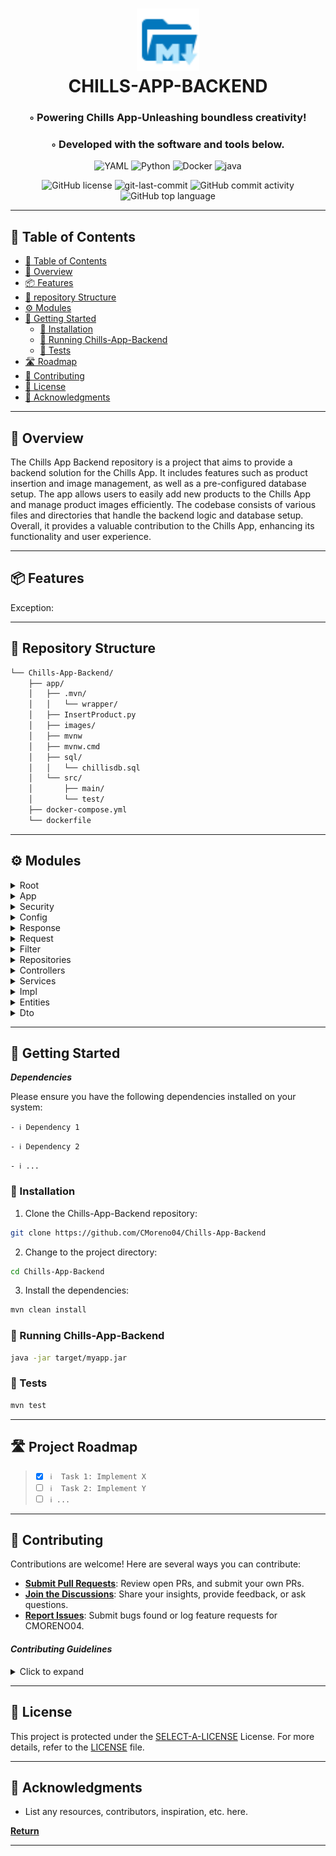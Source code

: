 <div align="center">
<h1 align="center">
<img src="https://raw.githubusercontent.com/PKief/vscode-material-icon-theme/ec559a9f6bfd399b82bb44393651661b08aaf7ba/icons/folder-markdown-open.svg" width="100" />
<br>CHILLS-APP-BACKEND</h1>
<h3>◦ Powering Chills App-Unleashing boundless creativity!</h3>
<h3>◦ Developed with the software and tools below.</h3>

<p align="center">
<img src="https://img.shields.io/badge/YAML-CB171E.svg?style=flat-square&logo=YAML&logoColor=white" alt="YAML" />
<img src="https://img.shields.io/badge/Python-3776AB.svg?style=flat-square&logo=Python&logoColor=white" alt="Python" />
<img src="https://img.shields.io/badge/Docker-2496ED.svg?style=flat-square&logo=Docker&logoColor=white" alt="Docker" />
<img src="https://img.shields.io/badge/java-%23ED8B00.svg?style=flat-square&logo=openjdk&logoColor=white" alt="java" />
</p>
<img src="https://img.shields.io/github/license/CMoreno04/Chills-App-Backend?style=flat-square&color=5D6D7E" alt="GitHub license" />
<img src="https://img.shields.io/github/last-commit/CMoreno04/Chills-App-Backend?style=flat-square&color=5D6D7E" alt="git-last-commit" />
<img src="https://img.shields.io/github/commit-activity/m/CMoreno04/Chills-App-Backend?style=flat-square&color=5D6D7E" alt="GitHub commit activity" />
<img src="https://img.shields.io/github/languages/top/CMoreno04/Chills-App-Backend?style=flat-square&color=5D6D7E" alt="GitHub top language" />
</div>

---

## 📖 Table of Contents
- [📖 Table of Contents](#-table-of-contents)
- [📍 Overview](#-overview)
- [📦 Features](#-features)
- [📂 repository Structure](#-repository-structure)
- [⚙️ Modules](#modules)
- [🚀 Getting Started](#-getting-started)
    - [🔧 Installation](#-installation)
    - [🤖 Running Chills-App-Backend](#-running-Chills-App-Backend)
    - [🧪 Tests](#-tests)
- [🛣 Roadmap](#-roadmap)
- [🤝 Contributing](#-contributing)
- [📄 License](#-license)
- [👏 Acknowledgments](#-acknowledgments)

---


## 📍 Overview

The Chills App Backend repository is a project that aims to provide a backend solution for the Chills App. It includes features such as product insertion and image management, as well as a pre-configured database setup. The app allows users to easily add new products to the Chills App and manage product images efficiently. The codebase consists of various files and directories that handle the backend logic and database setup. Overall, it provides a valuable contribution to the Chills App, enhancing its functionality and user experience.

---

## 📦 Features

Exception: 

---


## 📂 Repository Structure

```sh
└── Chills-App-Backend/
    ├── app/
    │   ├── .mvn/
    │   │   └── wrapper/
    │   ├── InsertProduct.py
    │   ├── images/
    │   ├── mvnw
    │   ├── mvnw.cmd
    │   ├── sql/
    │   │   └── chillisdb.sql
    │   └── src/
    │       ├── main/
    │       └── test/
    ├── docker-compose.yml
    └── dockerfile

```

---


## ⚙️ Modules

<details closed><summary>Root</summary>

| File                                                                                               | Summary                                                                                                                                                                                                                                                                                                                                                                                                                                                                         |
| ---                                                                                                | ---                                                                                                                                                                                                                                                                                                                                                                                                                                                                             |
| [dockerfile](https://github.com/CMoreno04/Chills-App-Backend/blob/main/dockerfile)                 | The code is a Dockerfile used to build a container image for the Chills-App-Backend application. It starts with an ARM-compatible base image with Maven and Java 17. It sets the working directory, copies the pom.xml file, fetches the dependencies, and then copies the source code into the image. Maven is used to package the application without running tests. The container is configured to expose port 8081 and run the built Spring Boot application as a.war file. |
| [docker-compose.yml](https://github.com/CMoreno04/Chills-App-Backend/blob/main/docker-compose.yml) | HTTPStatus Exception: 503                                                                                                                                                                                                                                                                                                                                                                                                                                                       |

</details>

<details closed><summary>App</summary>

| File                                                                                                                                                      | Summary                                                                                                                                                                                                                                                                                                                                                                                                                          |
| ---                                                                                                                                                       | ---                                                                                                                                                                                                                                                                                                                                                                                                                              |
| [mvnw.cmd](https://github.com/CMoreno04/Chills-App-Backend/blob/main/app/mvnw.cmd)                                                                        | HTTPStatus Exception: 503                                                                                                                                                                                                                                                                                                                                                                                                        |
| [mvnw](https://github.com/CMoreno04/Chills-App-Backend/blob/main/app/mvnw)                                                                                | HTTPStatus Exception: 429                                                                                                                                                                                                                                                                                                                                                                                                        |
| [InsertProduct.py](https://github.com/CMoreno04/Chills-App-Backend/blob/main/app/InsertProduct.py)                                                        | This code in the `InsertProduct.py` script inserts a list of products into a MySQL database table. It connects to the database using pymysql, reads the images associated with each product and loads them as binary blobs into the product objects. It then uses a context manager to ensure a clean connection and cursor, executes a bulk insert query to insert all the products into the database, and commits the changes. |
| [AppApplicationTests.java](https://github.com/CMoreno04/Chills-App-Backend/blob/main/app/src/test/java/com/chillsrestaurant/app/AppApplicationTests.java) | The code provided is a test class for the Chills-App-Backend application. It is written in Java and uses the Spring Boot framework. This test class, named AppApplicationTests, is responsible for testing the application's context loading functionality. It ensures that the application loads successfully without any errors.                                                                                               |
| [ServletInitializer.java](https://github.com/CMoreno04/Chills-App-Backend/blob/main/app/src/main/java/com/chillsrestaurant/app/ServletInitializer.java)   | The code represents a Java Servlet Initializer class that configures the Spring Boot application. It extends the SpringBootServletInitializer class and overrides the configure() method. The configure() method takes a SpringApplicationBuilder object as a parameter and returns the same object. It is responsible for configuring the application sources for deployment.                                                   |
| [AppApplication.java](https://github.com/CMoreno04/Chills-App-Backend/blob/main/app/src/main/java/com/chillsrestaurant/app/AppApplication.java)           | The code is a Java Spring Boot application that serves as the main entry point for the Chills Restaurant backend app. When executed, it starts the application by running the SpringApplication class from the com.chillsrestaurant.app package.                                                                                                                                                                                 |

</details>

<details closed><summary>Security</summary>

| File                                                                                                                                                   | Summary                                                                                                                                                                                                           |
| ---                                                                                                                                                    | ---                                                                                                                                                                                                               |
| [OpenApiConfig.java](https://github.com/CMoreno04/Chills-App-Backend/blob/main/app/src/main/java/com/chillsrestaurant/app/security/OpenApiConfig.java) | The code is a Java configuration file that sets up OpenAPI documentation for the Chills Restaurant API. It creates an OpenAPI bean with information about the API, including the title, version, and description. |

</details>

<details closed><summary>Config</summary>

| File                                                                                                                                                                          | Summary                                                                                                                                                                                                                                                                                                                                                                                                                                                                                                                                                                              |
| ---                                                                                                                                                                           | ---                                                                                                                                                                                                                                                                                                                                                                                                                                                                                                                                                                                  |
| [SecurityConfiguration.java](https://github.com/CMoreno04/Chills-App-Backend/blob/main/app/src/main/java/com/chillsrestaurant/app/security/config/SecurityConfiguration.java) | The code above is the Security Configuration for a Spring Boot application called Chills-App-Backend. It contains the necessary configurations for implementing security in the application. The code sets up CSRF (Cross-Site Request Forgery) protection, CORS (Cross-Origin Resource Sharing) configuration, authorization rules, session management, and JWT (JSON Web Token) authentication. It also defines a PasswordEncoder for encrypting passwords, an AuthenticationProvider for user authentication, and an AuthenticationManager for managing authentication processes. |

</details>

<details closed><summary>Response</summary>

| File                                                                                                                                                                                        | Summary                                                                                                                                                                                                                                                                                                                                                                            |
| ---                                                                                                                                                                                         | ---                                                                                                                                                                                                                                                                                                                                                                                |
| [RegisteredResponse.java](https://github.com/CMoreno04/Chills-App-Backend/blob/main/app/src/main/java/com/chillsrestaurant/app/security/dao/response/RegisteredResponse.java)               | The code is a Java class called RegisteredResponse located in the package com.chillsrestaurant.app.security.dao.response. It is used to create an object that represents a response when a user is registered. The class has a single field named username, and uses Lombok annotations for automatically generating getter and setter methods, constructors, and builder methods. |
| [JwtAuthenticationResponse.java](https://github.com/CMoreno04/Chills-App-Backend/blob/main/app/src/main/java/com/chillsrestaurant/app/security/dao/response/JwtAuthenticationResponse.java) | The code is a Java class that represents a response object for JWT authentication. It includes the token and role of the authenticated user. The class is designed using Lombok annotations for generating getters, setters, constructors, and builders.                                                                                                                           |

</details>

<details closed><summary>Request</summary>

| File                                                                                                                                                                               | Summary                                                                                                                                                                                                                                                                                                                                                                                                                                          |
| ---                                                                                                                                                                                | ---                                                                                                                                                                                                                                                                                                                                                                                                                                              |
| [CustomerSigninRequest.java](https://github.com/CMoreno04/Chills-App-Backend/blob/main/app/src/main/java/com/chillsrestaurant/app/security/dao/request/CustomerSigninRequest.java) | Exception:                                                                                                                                                                                                                                                                                                                                                                                                                                       |
| [SigninRequest.java](https://github.com/CMoreno04/Chills-App-Backend/blob/main/app/src/main/java/com/chillsrestaurant/app/security/dao/request/SigninRequest.java)                 | The code defines a Java class called SigninRequest, which is located in the package com.chillsrestaurant.app.security.dao.request. The class has a single attribute called password, and it is annotated with Lombok annotations for data, builder, no-args constructor, and all-args constructor. These annotations provide boilerplate code for generating getter and setter methods, builder methods, and constructors.                       |
| [EmployeeSignUpRequest.java](https://github.com/CMoreno04/Chills-App-Backend/blob/main/app/src/main/java/com/chillsrestaurant/app/security/dao/request/EmployeeSignUpRequest.java) | The code is a Java class that defines the "EmployeeSignUpRequest" object used in the Chills-App-Backend system. It extends the "SignUpRequest" class and adds a "employeeId" property to it. It makes use of the Lombok library for generating boilerplate code.                                                                                                                                                                                 |
| [EmployeeSigninRequest.java](https://github.com/CMoreno04/Chills-App-Backend/blob/main/app/src/main/java/com/chillsrestaurant/app/security/dao/request/EmployeeSigninRequest.java) | HTTPStatus Exception: 503                                                                                                                                                                                                                                                                                                                                                                                                                        |
| [CustomerSignUpRequest.java](https://github.com/CMoreno04/Chills-App-Backend/blob/main/app/src/main/java/com/chillsrestaurant/app/security/dao/request/CustomerSignUpRequest.java) | The code above is a Java class called CustomerSignUpRequest that extends another class called SignUpRequest. It is part of a backend application for a restaurant called Chills-App. This class is used to create customer signup requests and contains a field for the customer's username. It also includes annotations for data generation, comparison, and constructors.                                                                     |
| [SignUpRequest.java](https://github.com/CMoreno04/Chills-App-Backend/blob/main/app/src/main/java/com/chillsrestaurant/app/security/dao/request/SignUpRequest.java)                 | The code represents a Java class called SignUpRequest that is used for handling requests related to user sign-up in a restaurant application. It contains fields for first name, last name, email, password, and role. The class uses the Lombok library to automatically generate getters, setters, constructors, and other common methods. This class is used to capture and store user sign-up information in the backend of the application. |

</details>

<details closed><summary>Filter</summary>

| File                                                                                                                                                                              | Summary                                                                                                                                                                                                                                                                                                                                                                                                                                                                                                                                                                                                                                                                                                                                                                                         |
| ---                                                                                                                                                                               | ---                                                                                                                                                                                                                                                                                                                                                                                                                                                                                                                                                                                                                                                                                                                                                                                             |
| [JwtAuthenticationFilter.java](https://github.com/CMoreno04/Chills-App-Backend/blob/main/app/src/main/java/com/chillsrestaurant/app/security/filter/JwtAuthenticationFilter.java) | The provided code is a Java filter class called `JwtAuthenticationFilter`. It is responsible for performing authentication using JSON Web Tokens (JWTs) in a Spring Boot application. When a request is made, the filter checks for the presence of the "Authorization" header and verifies that it starts with "Bearer ". If the header is found, the filter extracts the JWT and its associated user email. The filter then uses a JWT service to validate the token and obtain the user details. If the token is valid and there is no existing authentication context, the filter sets the user details in the security context for further request processing.Overall, the `JwtAuthenticationFilter` enhances security by authenticating requests using JWTs in a Spring Boot application. |

</details>

<details closed><summary>Repositories</summary>

| File                                                                                                                                                                 | Summary                                                                                                                                                                                                                                                                                                                                                                                                                                                  |
| ---                                                                                                                                                                  | ---                                                                                                                                                                                                                                                                                                                                                                                                                                                      |
| [CustomerRepository.java](https://github.com/CMoreno04/Chills-App-Backend/blob/main/app/src/main/java/com/chillsrestaurant/app/Repositories/CustomerRepository.java) | The code defines a Java interface called CustomerRepository that extends the JpaRepository interface. It provides methods for accessing and manipulating data related to the Customer entity in the Chills-App-Backend. The interface includes methods to find a customer by email and to find the email associated with a username using custom queries. This interface is used for data access and manipulation in the Chills-App-Backend application. |
| [EmployeeRepository.java](https://github.com/CMoreno04/Chills-App-Backend/blob/main/app/src/main/java/com/chillsrestaurant/app/Repositories/EmployeeRepository.java) | The code represents the EmployeeRepository class, which is responsible for handling data access and queries related to the Employee entity in the Chills-App-Backend. It extends the JpaRepository interface, providing methods like findByEmail and findByEmployeeId to find employee information. Additionally, it includes a custom query using @Query annotation to retrieve an employee's email by their employeeId.                                |
| [UserRepository.java](https://github.com/CMoreno04/Chills-App-Backend/blob/main/app/src/main/java/com/chillsrestaurant/app/Repositories/UserRepository.java)         | HTTPStatus Exception: 503                                                                                                                                                                                                                                                                                                                                                                                                                                |
| [MenuItemRepository.java](https://github.com/CMoreno04/Chills-App-Backend/blob/main/app/src/main/java/com/chillsrestaurant/app/Repositories/MenuItemRepository.java) | The code provided is a Java interface called MenuItemRepository. It is a repository interface that extends the JpaRepository interface from the Spring Data JPA framework. This interface is responsible for providing CRUD operations (Create, Read, Update, Delete) and other database operations for the MenuItem entity.                                                                                                                             |

</details>

<details closed><summary>Controllers</summary>

| File                                                                                                                                                                            | Summary                                                                                                                                                                                                                                                                                                                                                                                                                                                                                                   |
| ---                                                                                                                                                                             | ---                                                                                                                                                                                                                                                                                                                                                                                                                                                                                                       |
| [AuthenticationController.java](https://github.com/CMoreno04/Chills-App-Backend/blob/main/app/src/main/java/com/chillsrestaurant/app/Controllers/AuthenticationController.java) | The code above is a part of the Chills-App-Backend project and specifically focuses on the Authentication functionality. It is a Java Spring controller that handles different signup and signin requests for both employees and customers. The controller receives HTTP requests and maps them to specific methods for handling the authentication process. These methods interact with the AuthenticationService to perform the necessary operations and return the appropriate response to the client. |
| [MenuItemController.java](https://github.com/CMoreno04/Chills-App-Backend/blob/main/app/src/main/java/com/chillsrestaurant/app/Controllers/MenuItemController.java)             | The code is a Java Spring Boot controller that handles requests related to menu items in a restaurant app. It retrieves a list of menu items from the menu item service and returns the response as a list of MenuItemDTO objects. The controller is mapped to the "/api/food" endpoint and provides a GET method ("/all") that returns all menu items from the database.                                                                                                                                 |

</details>

<details closed><summary>Services</summary>

| File                                                                                                                                                                   | Summary                                                                                                                                                                                                                                                                                                                                                                                                                                                                                                         |
| ---                                                                                                                                                                    | ---                                                                                                                                                                                                                                                                                                                                                                                                                                                                                                             |
| [JwtService.java](https://github.com/CMoreno04/Chills-App-Backend/blob/main/app/src/main/java/com/chillsrestaurant/app/Services/JwtService.java)                       | The code above defines a Java interface called JwtService, which contains three methods. The extractUserName method takes a token as input and returns the username extracted from the token. The generateToken method generates a token based on the given user details. The isTokenValid method checks if the given token is valid for the given user details. This interface is intended to be implemented by classes that provide JWT (JSON Web Token) authentication services.                             |
| [UserService.java](https://github.com/CMoreno04/Chills-App-Backend/blob/main/app/src/main/java/com/chillsrestaurant/app/Services/UserService.java)                     | The code above defines an interface called UserService in the Services package of a Java Spring application. This interface extends the UserDetailsService interface, which is part of the Spring Security framework. The UserService interface declares a single method, userDetailsService(), that returns an instance of UserDetailsService. The purpose of this interface is to define a contract for a service that handles user details for authentication and authorization purposes in the application. |
| [MenuItemService.java](https://github.com/CMoreno04/Chills-App-Backend/blob/main/app/src/main/java/com/chillsrestaurant/app/Services/MenuItemService.java)             | The code is a part of the Chills Restaurant backend application. It defines a service called MenuItemService, which is responsible for retrieving menu items from the database. The service uses the MenuItemRepository to fetch all menu items and then converts them into MenuItemDTO objects. Finally, it returns a list of MenuItemDTOs representing all the menu items in the database.                                                                                                                    |
| [AuthenticationService.java](https://github.com/CMoreno04/Chills-App-Backend/blob/main/app/src/main/java/com/chillsrestaurant/app/Services/AuthenticationService.java) | This code defines an interface called AuthenticationService. It has two methods: signup() and signin(). The signup() method takes a SignUpRequest object as input and returns a JwtAuthenticationResponse object. The signin() method takes a SigninRequest object as input and also returns a JwtAuthenticationResponse object. These methods are used for user authentication and registration in the Chills-App-Backend.                                                                                     |

</details>

<details closed><summary>Impl</summary>

| File                                                                                                                                                                                | Summary                                                                                                                                                                                                                                                                                                                                                                                                                                                                                                                                                                                   |
| ---                                                                                                                                                                                 | ---                                                                                                                                                                                                                                                                                                                                                                                                                                                                                                                                                                                       |
| [JwtServiceImpl.java](https://github.com/CMoreno04/Chills-App-Backend/blob/main/app/src/main/java/com/chillsrestaurant/app/Services/Impl/JwtServiceImpl.java)                       | The code provided is a Java implementation of a JSON Web Token (JWT) service. It contains methods for extracting the username from a JWT, generating a new token for a given user, and validating the authenticity and expiration of a token. The service uses the `io.jsonwebtoken` library for JWT operations and requires a signing key provided as a property (`token.signing.key`).                                                                                                                                                                                                  |
| [UserServiceImpl.java](https://github.com/CMoreno04/Chills-App-Backend/blob/main/app/src/main/java/com/chillsrestaurant/app/Services/Impl/UserServiceImpl.java)                     | The code snippet is a part of the backend implementation for the Chills-App. It defines a UserServiceImpl class that implements the UserService interface. The class provides a userDetailsService method that returns a UserDetailsService object. This object is responsible for loading user details by their username. The method uses the UserRepository to find a user by their email address and throws an exception if the user is not found.                                                                                                                                     |
| [AuthenticationServiceImpl.java](https://github.com/CMoreno04/Chills-App-Backend/blob/main/app/src/main/java/com/chillsrestaurant/app/Services/Impl/AuthenticationServiceImpl.java) | The code is an implementation of the AuthenticationService interface. It provides functionalities for user authentication and authorization. It includes methods for user signup and signin. The signup method registers a user either as an Employee or a Customer, depending on the type of request. The signin method validates the user's credentials and generates a JSON Web Token (JWT) for authentication. It utilizes repositories to interact with the database, a password encoder for secure password storage, and an authentication manager for validating user credentials. |

</details>

<details closed><summary>Entities</summary>

| File                                                                                                                                               | Summary                                                                                                                                                                                                                                                                                                                                                                                                                                                                                                                                          |
| ---                                                                                                                                                | ---                                                                                                                                                                                                                                                                                                                                                                                                                                                                                                                                              |
| [Order.java](https://github.com/CMoreno04/Chills-App-Backend/blob/main/app/src/main/java/com/chillsrestaurant/app/Entities/Order.java)             | The provided code represents the Order entity class in the Chills-App-Backend project. It contains fields for the order ID, order time, order status, customer, employee, order items, and additional details like notes. The class utilizes JPA annotations for mapping the entity to the database and defines relationships with other entity classes such as Customer and Employee. It also includes annotations for handling cascading operations on the order items and Lombok annotations for generating the required methods.             |
| [OrderItem.java](https://github.com/CMoreno04/Chills-App-Backend/blob/main/app/src/main/java/com/chillsrestaurant/app/Entities/OrderItem.java)     | The code represents the OrderItem entity of a restaurant app. It is a Java class annotated with JPA annotations. It has fields to store the id, order, menu item, quantity, and special instructions for an order item. The class is mapped to a database table named "order_items".                                                                                                                                                                                                                                                             |
| [Customer.java](https://github.com/CMoreno04/Chills-App-Backend/blob/main/app/src/main/java/com/chillsrestaurant/app/Entities/Customer.java)       | This code defines a Java class called "Customer" that extends another class called "User". The Customer class is marked as an entity using the Jakarta Persistence annotation, and it has a field for the customer's username. The class also includes constructors, getters, and setters using Lombok annotations for code generation.                                                                                                                                                                                                          |
| [OrderStatus.java](https://github.com/CMoreno04/Chills-App-Backend/blob/main/app/src/main/java/com/chillsrestaurant/app/Entities/OrderStatus.java) | The code is an enumeration class called OrderStatus.java. It defines four constant values: PENDING, IN_PROGRESS, COMPLETED, and CANCELED. These values represent the different statuses that an order can have in the Chills-App-Backend.                                                                                                                                                                                                                                                                                                        |
| [User.java](https://github.com/CMoreno04/Chills-App-Backend/blob/main/app/src/main/java/com/chillsrestaurant/app/Entities/User.java)               | This code represents the User entity class in the Chills-App-Backend. It is a Java class that implements the UserDetails interface. It contains attributes such as id, firstName, lastName, email, password, and role. It also includes methods for handling user authentication and authorization. The User class is mapped to a database table using annotations and follows a joined inheritance strategy. Overall, it provides the necessary functionality for managing user details and security within the Chills-App-Backend application. |
| [MenuItem.java](https://github.com/CMoreno04/Chills-App-Backend/blob/main/app/src/main/java/com/chillsrestaurant/app/Entities/MenuItem.java)       | The code defines a Java class named MenuItem in the com.chillsrestaurant.app.Entities package. It represents a menu item in a restaurant and contains properties such as id, price, description, name, category, and imageBlob. The class is annotated with JPA annotations to map it to a database table. The imageBlob property is annotated with @Lob to indicate that it stores large binary data.                                                                                                                                           |
| [Role.java](https://github.com/CMoreno04/Chills-App-Backend/blob/main/app/src/main/java/com/chillsrestaurant/app/Entities/Role.java)               | The code represents an enum called "Role" within the "Entities" package of a Java application. It defines three possible roles: "CUSTOMER", "ADMIN", and "EMPLOYEE".                                                                                                                                                                                                                                                                                                                                                                             |
| [Employee.java](https://github.com/CMoreno04/Chills-App-Backend/blob/main/app/src/main/java/com/chillsrestaurant/app/Entities/Employee.java)       | This code defines an Employee class that represents an entity in a Chills Restaurant application. It inherits from a User class and includes additional fields such as employeeId. It also includes getter methods to retrieve the id and email of the employee. The class is annotated with various Lombok annotations for generating boilerplate code.                                                                                                                                                                                         |

</details>

<details closed><summary>Dto</summary>

| File                                                                                                                                                   | Summary                                                                                                                                                                                                                                                                                                                                                                                                                                                                                                                                                                                                        |
| ---                                                                                                                                                    | ---                                                                                                                                                                                                                                                                                                                                                                                                                                                                                                                                                                                                            |
| [MenuItemDTO.java](https://github.com/CMoreno04/Chills-App-Backend/blob/main/app/src/main/java/com/chillsrestaurant/app/Entities/dto/MenuItemDTO.java) | The code is defining a data transfer object (DTO) class called MenuItemDTO. It has properties for storing the ID, price, description, name, category, and image of a menu item. The class also includes a constructor that takes a MenuItem object and initializes the properties with its values. The image property is converted to a Base64-encoded string using the Base64 class. The DTO is used to transfer data between layers or components in the application.                                                                                                                                        |
| [OrderDTO.java](https://github.com/CMoreno04/Chills-App-Backend/blob/main/app/src/main/java/com/chillsrestaurant/app/Entities/dto/OrderDTO.java)       | The code defines a Java DTO (Data Transfer Object) class called OrderDTO, which represents an order in a restaurant application. It has several properties like id, orderTime, status, notes, customer, employee, and a list of order items. The customer, employee, and order item properties are also defined as inner DTO classes. The DTO is used to transfer order-related data between different layers or components of the application, providing a standardized format for the data. Lombok annotations are used to automatically generate getters, setters, and a no-args constructor for the class. |

</details>

---

## 🚀 Getting Started

***Dependencies***

Please ensure you have the following dependencies installed on your system:

`- ℹ️ Dependency 1`

`- ℹ️ Dependency 2`

`- ℹ️ ...`

### 🔧 Installation

1. Clone the Chills-App-Backend repository:
```sh
git clone https://github.com/CMoreno04/Chills-App-Backend
```

2. Change to the project directory:
```sh
cd Chills-App-Backend
```

3. Install the dependencies:
```sh
mvn clean install
```

### 🤖 Running Chills-App-Backend

```sh
java -jar target/myapp.jar
```

### 🧪 Tests
```sh
mvn test
```

---


## 🛣 Project Roadmap

> - [X] `ℹ️  Task 1: Implement X`
> - [ ] `ℹ️  Task 2: Implement Y`
> - [ ] `ℹ️ ...`


---

## 🤝 Contributing

Contributions are welcome! Here are several ways you can contribute:

- **[Submit Pull Requests](https://github.com/CMoreno04/Chills-App-Backend/blob/main/CONTRIBUTING.md)**: Review open PRs, and submit your own PRs.
- **[Join the Discussions](https://github.com/CMoreno04/Chills-App-Backend/discussions)**: Share your insights, provide feedback, or ask questions.
- **[Report Issues](https://github.com/CMoreno04/Chills-App-Backend/issues)**: Submit bugs found or log feature requests for CMORENO04.

#### *Contributing Guidelines*

<details closed>
<summary>Click to expand</summary>

1. **Fork the Repository**: Start by forking the project repository to your GitHub account.
2. **Clone Locally**: Clone the forked repository to your local machine using a Git client.
   ```sh
   git clone <your-forked-repo-url>
   ```
3. **Create a New Branch**: Always work on a new branch, giving it a descriptive name.
   ```sh
   git checkout -b new-feature-x
   ```
4. **Make Your Changes**: Develop and test your changes locally.
5. **Commit Your Changes**: Commit with a clear and concise message describing your updates.
   ```sh
   git commit -m 'Implemented new feature x.'
   ```
6. **Push to GitHub**: Push the changes to your forked repository.
   ```sh
   git push origin new-feature-x
   ```
7. **Submit a Pull Request**: Create a PR against the original project repository. Clearly describe the changes and their motivations.

Once your PR is reviewed and approved, it will be merged into the main branch.

</details>

---

## 📄 License


This project is protected under the [SELECT-A-LICENSE](https://choosealicense.com/licenses) License. For more details, refer to the [LICENSE](https://choosealicense.com/licenses/) file.

---

## 👏 Acknowledgments

- List any resources, contributors, inspiration, etc. here.

[**Return**](#Top)

---

